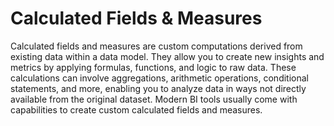 # Calculated Fields & Measures

Calculated fields and measures are custom computations derived from existing data within a data model. They allow you to create new insights and metrics by applying formulas, functions, and logic to raw data. These calculations can involve aggregations, arithmetic operations, conditional statements, and more, enabling you to analyze data in ways not directly available from the original dataset. Modern BI tools usually come with capabilities to create custom calculated fields and measures.
